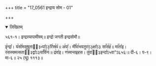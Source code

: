+++
title = "17_0561 इन्द्राय सोम - 01"

+++
<details open><summary>लिखितम्</summary>

५६१-१। इन्द्रस्यापामीवम्॥ इन्द्रो जगती इन्द्रसोमौ॥

इ꣢न्द्रा꣡। य꣢सो꣯मसुषुताऽ᳐३ᳲपा꣤ऽ३रि꣢स्र꣣व꣥॥ अ꣢पा꣡। मी꣢꣯वा꣯भवतुराऽ३क्षा꣤ऽ३ सा꣢꣯स꣣ह꣥॥ मा꣢꣯ता꣡इ। र꣢सस्यमत्सताऽ᳐३द्वा꣤ऽ३या꣢꣯वि꣣नः꣥॥ द्र꣢वा꣡इ। ण꣢स्वन्तइहस। तु꣣वा꣢ऽ᳐३इन्दा꣤ऽ५वा"ऽ६५६ः॥ दी-६। प-९। मा-६॥ २५ (घू) १११३॥
</details>